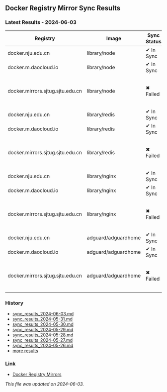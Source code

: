 ## Docker Registry Mirror Sync Results
### Latest Results - 2024-06-03
| Registry | Image | Sync Status | Digest Docker.io | Digest Mirror | Error |
|----------|-------|-------------|------------------|---------------|-------|
| docker.nju.edu.cn | library/node | ✔ In Sync | a8ba58f5... | a8ba58f5... | |
| docker.m.daocloud.io | library/node | ✔ In Sync | a8ba58f5... | a8ba58f5... | |
| docker.mirrors.sjtug.sjtu.edu.cn | library/node | ✖ Failed | a8ba58f5... | | Error response from daemon: Get "https://docker.mirrors.sjtug.sjtu.edu.cn/v2/": net/http: request canceled while waiting for connection (Client.Timeout exceeded while awaiting headers) |
| docker.nju.edu.cn | library/redis | ✔ In Sync | 01afb31d... | 01afb31d... | |
| docker.m.daocloud.io | library/redis | ✔ In Sync | 01afb31d... | 01afb31d... | |
| docker.mirrors.sjtug.sjtu.edu.cn | library/redis | ✖ Failed | 01afb31d... | | Error response from daemon: Get "https://docker.mirrors.sjtug.sjtu.edu.cn/v2/": net/http: request canceled while waiting for connection (Client.Timeout exceeded while awaiting headers) |
| docker.nju.edu.cn | library/nginx | ✔ In Sync | 0f04e4f6... | 0f04e4f6... | |
| docker.m.daocloud.io | library/nginx | ✔ In Sync | 0f04e4f6... | 0f04e4f6... | |
| docker.mirrors.sjtug.sjtu.edu.cn | library/nginx | ✖ Failed | 0f04e4f6... | | Error response from daemon: Get "https://docker.mirrors.sjtug.sjtu.edu.cn/v2/": net/http: request canceled while waiting for connection (Client.Timeout exceeded while awaiting headers) |
| docker.nju.edu.cn | adguard/adguardhome | ✔ In Sync | f890b775... | f890b775... | |
| docker.m.daocloud.io | adguard/adguardhome | ✔ In Sync | f890b775... | f890b775... | |
| docker.mirrors.sjtug.sjtu.edu.cn | adguard/adguardhome | ✖ Failed | f890b775... | | Error response from daemon: Get "https://docker.mirrors.sjtug.sjtu.edu.cn/v2/": dial tcp 202.120.58.155:443: i/o timeout (Client.Timeout exceeded while awaiting headers) |


### History
* [sync_results_2024-06-03.md](history/sync_results_2024-06-03.md)
* [sync_results_2024-05-31.md](history/sync_results_2024-05-31.md)
* [sync_results_2024-05-30.md](history/sync_results_2024-05-30.md)
* [sync_results_2024-05-29.md](history/sync_results_2024-05-29.md)
* [sync_results_2024-05-28.md](history/sync_results_2024-05-28.md)
* [sync_results_2024-05-27.md](history/sync_results_2024-05-27.md)
* [sync_results_2024-05-26.md](history/sync_results_2024-05-26.md)
* [more results](https://github.com/closur3/docker-mirror-sync-check/tree/main/history)

### Link
* [Docker Registry Mirrors](https://gist.github.com/y0ngb1n/7e8f16af3242c7815e7ca2f0833d3ea6)

_This file was updated on 2024-06-03._
